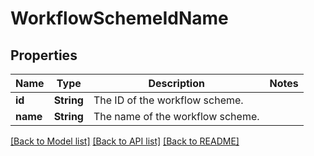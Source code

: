 # WorkflowSchemeIdName

## Properties

Name | Type | Description | Notes
------------ | ------------- | ------------- | -------------
**id** | **String** | The ID of the workflow scheme. | 
**name** | **String** | The name of the workflow scheme. | 

[[Back to Model list]](../README.md#documentation-for-models) [[Back to API list]](../README.md#documentation-for-api-endpoints) [[Back to README]](../README.md)


